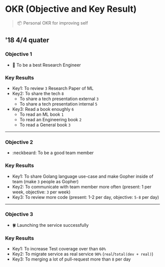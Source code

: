 # OKR (Objective and Key Result)
> :package: Personal OKR for improving self

## '18 4/4 quater

### Objective 1
- :microscope: To be a best Research Engineer

### Key Results
- Key1: To review `3` Research Paper of ML
- Key2: To share the tech `8`
    - To share a tech presentation external `3`
    - To share a tech presentation internal `5`
- Key3: Read a book enoughly `6`
    - To read an ML book `1`
    - To read an Engineering book `2`
    - To read a General book `3`

----

### Objective 2
- :neckbeard: To be a good team member

### Key Results
- Key1: To share Golang language use-case and make Gopher inside of team (make `3` people as Gopher)
- Key2: To communicate with team member more often (present: 1 per week, objective: `3` per week)
- Key3: To review more code (present: 1-2 per day, objective: `5-8` per day)

----

### Objective 3
- :four_leaf_clover: Launching the service successfully

### Key Results
- Key1: To increase Test coverage over than `60%`
- Key2: To migrate service as real service `90%` (`real`/`total(dev + real)`)
- Key3: To merging a lot of pull-request more than `8` per day
